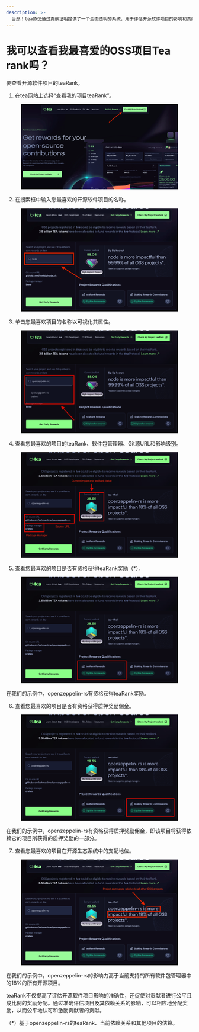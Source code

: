 ```yaml
---
description: >-
  当然！tea协议通过贡献证明提供了一个全面透明的系统，用于评估开源软件项目的影响和贡献。通过查看您最喜欢的开源软件项目的贡献证明，您可以深入了解其在开源软件生态系统中的重要性和整体影响。
---
```


# 我可以查看我最喜爱的OSS项目Tea rank吗？

要查看开源软件项目的teaRank，

1. 在tea网站上选择“查看我的项目teaRank”。

<figure><img src="../../.gitbook/assets/spaces_qiGksQPlVqufGUphG22z_uploads_oSnMvxD5OkmPUJQ013G2_01.webp" alt=""><figcaption></figcaption></figure>

2. 在搜索框中输入您最喜欢的开源软件项目的名称。

<figure><img src="../../.gitbook/assets/spaces_qiGksQPlVqufGUphG22z_uploads_u5SjWdbYv6hCsY2VkmE8_00.webp" alt=""><figcaption></figcaption></figure>

3. 单击您最喜欢项目的名称以可视化其属性。

<figure><img src="../../.gitbook/assets/01.teaRank Search Project Name.png" alt=""><figcaption></figcaption></figure>

4. 查看您最喜欢的项目的teaRank、软件包管理器、Git源URL和影响级别。

<figure><img src="../../.gitbook/assets/02.teaRank View Project.png" alt=""><figcaption></figcaption></figure>

5. 查看您最喜欢的项目是否有资格获得teaRank奖励（\*）。

<figure><img src="../../.gitbook/assets/03.teaRank Elligible for teaRank Rewards.png" alt=""><figcaption></figcaption></figure>

在我们的示例中，openzeppelin-rs有资格获得teaRank奖励。

6. 查看您最喜欢的项目是否有资格获得质押奖励佣金。

<figure><img src="../../.gitbook/assets/04.teaRank Elligible for Staking Rewards.png" alt=""><figcaption></figcaption></figure>

在我们的示例中，openzeppelin-rs有资格获得质押奖励佣金，即该项目将获得依赖它的项目所获得的质押奖励的一部分。

7. 查看您最喜欢的项目在开源生态系统中的支配地位。

<figure><img src="../../.gitbook/assets/spaces_qiGksQPlVqufGUphG22z_uploads_94Zvkcjng9bD8StqFxzd_05.webp" alt=""><figcaption></figcaption></figure>

在我们的示例中，openzeppelin-rs的影响力高于当前支持的所有软件包管理器中的18%的所有开源项目。

teaRank不仅提高了评估开源软件项目影响的准确性，还促使对贡献者进行公平且成比例的奖励分配。通过准确评估项目及其依赖关系的影响，可以相应地分配奖励，从而公平地认可和激励贡献者的贡献。

（\*）基于openzeppelin-rs的teaRank、当前依赖关系和其他项目的估算。
